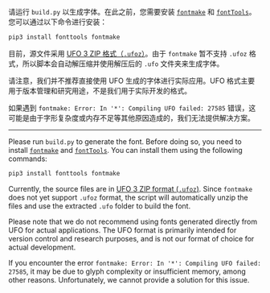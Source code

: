 请运行 `build.py` 以生成字体。在此之前，您需要安装 [`fontmake`](https://github.com/googlefonts/fontmake) 和 [`fontTools`](https://github.com/fonttools/fonttools)。您可以通过以下命令进行安装：

```bash
pip3 install fonttools fontmake
```

目前，源文件采用 [UFO 3 ZIP 格式（`.ufoz`）](https://unifiedfontobject.org/versions/ufo3/)。由于 `fontmake` 暂不支持 `.ufoz` 格式，所以脚本会自动解压缩并使用解压后的 `.ufo` 文件夹来生成字体。

请注意，我们并不推荐直接使用 UFO 生成的字体进行实际应用。UFO 格式主要用于版本管理和研究用途，不是我们用于实际开发的格式。

如果遇到 `fontmake: Error: In '*': Compiling UFO failed: 27585` 错误，这可能是由于字形复杂度或内存不足等其他原因造成的，我们无法提供解决方案。

---

Please run `build.py` to generate the font. Before doing so, you need to install [`fontmake`](https://github.com/googlefonts/fontmake) and [`fontTools`](https://github.com/fonttools/fonttools). You can install them using the following commands:

```bash
pip3 install fonttools fontmake
```

Currently, the source files are in [UFO 3 ZIP format (`.ufoz`)](https://unifiedfontobject.org/versions/ufo3/). Since `fontmake` does not yet support `.ufoz` format, the script will automatically unzip the files and use the extracted `.ufo` folder to build the font.

Please note that we do not recommend using fonts generated directly from UFO for actual applications. The UFO format is primarily intended for version control and research purposes, and is not our format of choice for actual development.

If you encounter the error `fontmake: Error: In '*': Compiling UFO failed: 27585`, it may be due to glyph complexity or insufficient memory, among other reasons. Unfortunately, we cannot provide a solution for this issue.

